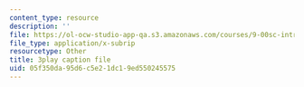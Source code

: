 ```yaml
---
content_type: resource
description: ''
file: https://ol-ocw-studio-app-qa.s3.amazonaws.com/courses/9-00sc-introduction-to-psychology-fall-2011/05f350da95d6c5e21dc19ed550245575_t73rjeOj0eY.srt
file_type: application/x-subrip
resourcetype: Other
title: 3play caption file
uid: 05f350da-95d6-c5e2-1dc1-9ed550245575
---
```

